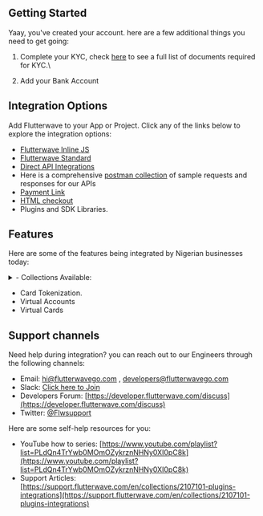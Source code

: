 ## Getting Started

Yaay, you've created your account. here are a few additional things you need to get going:

1. Complete your KYC, check [here](https://support.flutterwave.com/en/articles/3632710-what-are-the-requirements-for-using-flutterwave) to see a full list of documents required for KYC.\

2. Add your Bank Account

## Integration Options


Add Flutterwave to your App or Project. Click any of the links below to explore the integration options:

- [Flutterwave Inline JS](https://developer.flutterwave.com/docs/flutterwave-inline)
- [Flutterwave Standard](https://developer.flutterwave.com/docs/flutterwave-standard)
- [Direct API Integrations](https://developer.flutterwave.com/docs/api)
- Here is a comprehensive [postman collection](https://documenter.getpostman.com/view/4419557/SzS1ToKx?version=latest#23deb132-ad8d-44e9-b381-57dc4e61203f) of sample requests and responses for our APIs
- [Payment Link](https://developer.flutterwave.com/docs/payment-links-1)
- [HTML checkout](https://developer.flutterwave.com/docs/html)
- Plugins and SDK Libraries.



## Features

Here are some of the features being integrated by Nigerian businesses today:


<details>
<summary>
- Collections Available:
</summary>

    - Card, PayPal, USSD, Pay with Bank, Pay with Bank Transfer, Mvisa-QR, Barter, Migo and Pay Attitude

</details>

- Card Tokenization.
- Virtual Accounts
- Virtual Cards

## Support channels

Need help during integration? you can reach out to our Engineers through the following channels:

- Email: [hi@flutterwavego.com](mailto:hi@flutterwavego.com) , [developers@flutterwavego.com]((mailto:developers@flutterwavego.com))
- Slack:  [Click here to Join](https://flutterwavedevelopers.slack.com/signup)
- Developers Forum:  [https://developer.flutterwave.com/discuss](https://developer.flutterwave.com/discuss)
- Twitter: [@Flwsupport](https://twitter.com/FlwSupport)


Here are some self-help resources for you:

- YouTube how to series: [https://www.youtube.com/playlist?list=PLdQn4TrYwb0MOmOZykrznNHNy0XI0pC8k](https://www.youtube.com/playlist?list=PLdQn4TrYwb0MOmOZykrznNHNy0XI0pC8k)
- Support Articles: [https://support.flutterwave.com/en/collections/2107101-plugins-integrations](https://support.flutterwave.com/en/collections/2107101-plugins-integrations)





